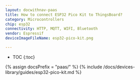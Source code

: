 ```yaml
---
layout: docwithnav-paas
title: How to connect ESP32 Pico Kit to ThingsBoard?
category: Microcontrollers
chip: esp32
connectivity: HTTP, MQTT, WIFI, Bluetooth
vendor: Espressif
deviceImageFileName: esp32-pico-kit.png

---
```


* TOC
{:toc}

{% assign docsPrefix = "paas/" %}
{% include /docs/devices-library/guides/esp32-pico-kit.md %}